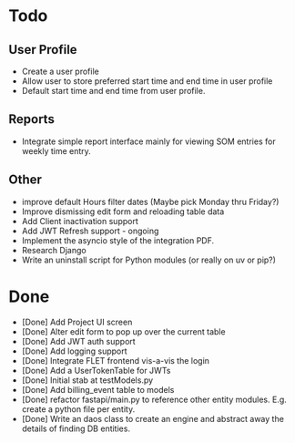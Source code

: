 # Todo

## User Profile
  * Create a user profile
  * Allow user to store preferred start time and end time in user profile
  * Default start time and end time from user profile.

## Reports
  * Integrate simple report interface mainly for viewing SOM entries for weekly time entry.

## Other
  * improve default Hours filter dates (Maybe pick Monday thru Friday?)
  * Improve dismissing edit form and reloading table data
  * Add Client inactivation support
  * Add JWT Refresh support - ongoing
  * Implement the asyncio style of the integration PDF.
  * Research Django
  * Write an uninstall script for Python modules (or really on uv or pip?)

# Done
  * [Done] Add Project UI screen
  * [Done] Alter edit form to pop up over the current table
  * [Done] Add JWT auth support
  * [Done] Add logging support
  * [Done] Integrate FLET frontend vis-a-vis the login
  * [Done] Add a UserTokenTable for JWTs
  * [Done] Initial stab at testModels.py
  * [Done] Add billing_event table to models
  * [Done] refactor fastapi/main.py to reference other entity modules. E.g. create a python file per entity.
  * [Done] Write an daos class to create an engine and abstract away the details of finding DB entities.
